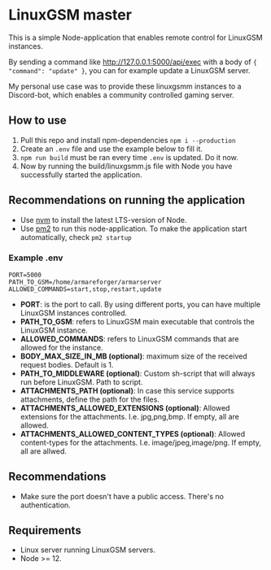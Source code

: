 # LinuxGSM master

This is a simple Node-application that enables remote control for LinuxGSM instances.

By sending a command like http://127.0.0.1:5000/api/exec with a body of `{ "command": "update" }`, you can for example update a LinuxGSM server.

My personal use case was to provide these linuxgsmm instances to a Discord-bot, which enables a community controlled gaming server.

## How to use

1. Pull this repo and install npm-dependencies `npm i --production`
2. Create an `.env` file and use the example below to fill it.
3. `npm run build` must be ran every time `.env` is updated. Do it now.
4. Now by running the build/linuxgsmm.js file with Node you have successfully started the application.

## Recommendations on running the application

- Use [nvm](https://github.com/nvm-sh/nvm#install--update-script) to install the latest LTS-version of Node.
- Use [pm2](https://pm2.keymetrics.io/docs/usage/quick-start/) to run this node-application. To make the application start automatically, check `pm2 startup`

### Example .env

```
PORT=5000
PATH_TO_GSM=/home/armareforger/armarserver
ALLOWED_COMMANDS=start,stop,restart,update
```

- **PORT**: is the port to call. By using different ports, you can have multiple LinuxGSM instances controlled.
- **PATH_TO_GSM**: refers to LinuxGSM main executable that controls the LinuxGSM instance.
- **ALLOWED_COMMANDS**: refers to LinuxGSM commands that are allowed for the instance.
- **BODY_MAX_SIZE_IN_MB (optional)**: maximum size of the received request bodies. Default is 1.
- **PATH_TO_MIDDLEWARE (optional)**: Custom sh-script that will always run before LinuxGSM. Path to script.
- **ATTACHMENTS_PATH (optional)**: In case this service supports attachments, define the path for the files.
- **ATTACHMENTS_ALLOWED_EXTENSIONS (optional)**: Allowed extensions for the attachments. I.e. jpg,png,bmp. If empty, all are allowed.
- **ATTACHMENTS_ALLOWED_CONTENT_TYPES (optional)**: Allowed content-types for the attachments. I.e. image/jpeg,image/png. If empty, all are allwed.

## Recommendations

- Make sure the port doesn't have a public access. There's no authentication.

## Requirements

- Linux server running LinuxGSM servers.
- Node >= 12.
